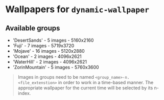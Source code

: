 # Wallpapers for `dynamic-wallpaper`

## Available groups

- 'DesertSands' - 5 images - 5160x2160
- 'Fuji' - 7 images - 5719x3720
- 'Mojave' - 16 images - 5120x2880
- 'Ocean' - 2 images - 4096x2621
- 'WaterHill' - 2 images - 4096x2621
- 'ZorinMountain' - 5 images - 5760x3600

> Images in groups need to be named `<group_name>-n.<file_extenstion>` in order
> to work in a time-based manner. The appropriate wallpaper for the current time
> will be selected by its n-index.
